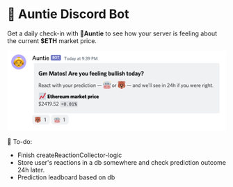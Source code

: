 # 👵 Auntie Discord Bot

Get a daily check-in with **👵Auntie** to see how your server is feeling about the current **$ETH** market price.

![alt text](https://github.com/eriknson/auntie-discord/blob/main/assets/example.png?raw=true)

📝 To-do:
- Finish createReactionCollector-logic
- Store user's reactions in a db somewhere and check prediction outcome 24h later.
- Prediction leadboard based on db
